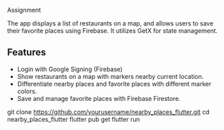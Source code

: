 Assignment

The app displays a list of restaurants on a map, and allows users to save their favorite places using Firebase. 
It utilizes GetX for state management.

## Features

- Login with Google Signing (Firebase)
- Show restaurants on a map with markers nearby current location.
- Differentiate nearby places and favorite places with different marker colors.
- Save and manage favorite places with Firebase Firestore.


git clone https://github.com/yourusername/nearby_places_flutter.git
cd nearby_places_flutter
flutter pub get
flutter run
